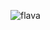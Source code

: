 ![flava](https://user-images.githubusercontent.com/29543098/168468775-1bcfeb1e-bdb2-4a47-aeba-72229eb0cde9.png)
